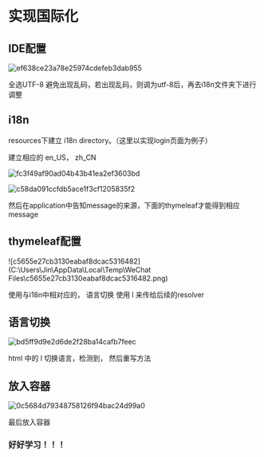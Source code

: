 # **实现国际化**



## IDE配置

![ef638ce23a78e25974cdefeb3dab955](E:\JAVAStudying\SpringBootStudying\笔记\实现国际化\ef638ce23a78e25974cdefeb3dab955.png)

全选UTF-8 避免出现乱码，若出现乱码，则调为utf-8后，再去i18n文件夹下进行调整

## i18n

resources下建立 i18n directory。（这里以实现login页面为例子）

建立相应的 en_US， zh_CN

![fc3f49af90ad04b43b41ea2ef3603bd](E:\JAVAStudying\SpringBootStudying\笔记\实现国际化\fc3f49af90ad04b43b41ea2ef3603bd.png)

![c58da091ccfdb5ace1f3cf1205835f2](E:\JAVAStudying\SpringBootStudying\笔记\实现国际化\c58da091ccfdb5ace1f3cf1205835f2.png)

然后在application中告知message的来源，下面的thymeleaf才能得到相应message



## thymeleaf配置

![c5655e27cb3130eabaf8dcac5316482](C:\Users\Jin\AppData\Local\Temp\WeChat Files\c5655e27cb3130eabaf8dcac5316482.png) 

使用与i18n中相对应的， 语言切换 使用 l 来传给后续的resolver



## 语言切换

![bd5ff9d9e2d6de2f28ba14cafb7feec](E:\JAVAStudying\SpringBootStudying\笔记\实现国际化\bd5ff9d9e2d6de2f28ba14cafb7feec.png)

html 中的 l 切换语言，检测到， 然后重写方法



## 放入容器

![0c5684d79348758126f94bac24d99a0](E:\JAVAStudying\SpringBootStudying\笔记\实现国际化\0c5684d79348758126f94bac24d99a0.png)

最后放入容器





### 好好学习！！！